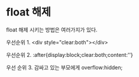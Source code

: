 # float 해제

float 해제 시키는 방법은 여러가지가 있다.

우선순위 1. &lt;div style="clear:both"&gt;&lt;/div&gt;

우선순위 2. :after{display:block;clear:both;content:''}

우선 순위 3. 감싸고 있는 부모에게 overflow:hidden;

